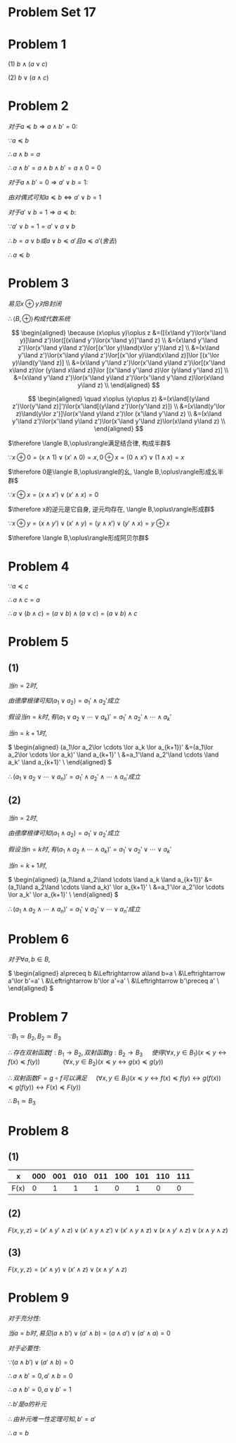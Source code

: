 # Problem Set 17

# Problem 1

(1) $b\land(a\lor c)$

(2) $b\lor(a\land c)$


# Problem 2

$对于a\preceq b \Rightarrow a\land b'=0:$

$\because a\preceq b$

$\therefore a\land b=a$

$\therefore a\land b'=a\land b\land b'=a\land 0=0$

$对于a\land b'=0 \Rightarrow a'\lor b=1:$

$由对偶式可知a\preceq b\Leftrightarrow a'\lor b=1$

$对于a'\lor b=1\Rightarrow a\preceq b:$

$\because a'\lor b=1=a'\lor a\lor b$

$\therefore b=a\lor b 或 a\lor b\preceq a'且a\preceq a'(舍去)$

$\therefore a\preceq b$

# Problem 3

$易见x\oplus y对B封闭$

$\therefore \langle B,\oplus\rangle 构成代数系统$

$$
\begin{aligned}
\because (x\oplus y)\oplus z
&=([(x\land y')\lor(x'\land y)]\land z')\lor([(x\land y')\lor(x'\land y)]'\land z) \\
&=(x\land y'\land z')\lor(x'\land y\land z')\lor[(x'\lor y)\land(x\lor y')\land z] \\
&=(x\land y'\land z')\lor(x'\land y\land z')\lor[(x'\lor y)\land(x\land z)]\lor [(x'\lor y)\land(y'\land z)] \\
&=(x\land y'\land z')\lor(x'\land y\land z')\lor[(x'\land x\land z)\lor (y\land x\land z)]\lor [(x'\land y'\land z)\lor (y\land y'\land z)] \\
&=(x\land y'\land z')\lor(x'\land y\land z')\lor(x'\land y'\land z)\lor(x\land y\land z) \\
\end{aligned}
$$

$$
\begin{aligned}
\quad x\oplus (y\oplus z)
&=(x\land[(y\land z')\lor(y'\land z)]')\lor(x'\land[(y\land z')\lor(y'\land z)]) \\
&=[x\land(y'\lor z)\land(y\lor z')]\lor(x'\land y\land z')\lor (x'\land y'\land z) \\
&=(x\land y'\land z')\lor(x'\land y\land z')\lor(x'\land y'\land z)\lor(x\land y\land z) \\
\end{aligned}
$$

$\therefore \langle B,\oplus\rangle满足结合律, 构成半群$

$\because x\oplus 0=(x\land 1)\lor(x'\land 0)=x, 0\oplus x=(0\land x')\lor (1\land x)=x$

$\therefore 0是\langle B,\oplus\rangle的幺, \langle B,\oplus\rangle形成幺半群$

$\because x\oplus x=(x\land x')\lor(x'\land x)=0$

$\therefore x的逆元是它自身, 逆元均存在, \langle B,\oplus\rangle形成群$

$\because x\oplus y=(x\land y')\lor (x'\land y)=(y\land x')\lor (y'\land x)=y\oplus x$

$\therefore \langle B,\oplus\rangle形成阿贝尔群$


# Problem 4

$\because a\preceq c$

$\therefore a\land c=a$

$\therefore a\lor(b\land c)=(a\lor b)\land (a\lor c)=(a\lor b)\land c$


# Problem 5

## (1)

$当n=2时,$

$由德摩根律可知(a_1\lor a_2)=a_1'\land a_2'成立$

$假设当n=k时, 有(a_1\lor a_2\lor \cdots \lor a_k)'=a_1'\land a_2'\land \cdots \land a_k'$

$当n=k+1时,$

$
\begin{aligned}
(a_1\lor a_2\lor \cdots \lor a_k \lor a_{k+1})'
&=(a_1\lor a_2\lor \cdots \lor a_k)' \land a_{k+1}' \\
&=a_1'\land a_2'\land \cdots \land a_k' \land a_{k+1}' \\
\end{aligned}
$

$\therefore (a_1\lor a_2\lor \cdots \lor a_n)'=a_1'\land a_2'\land \cdots \land a_n'成立$

## (2)

$当n=2时,$

$由德摩根律可知(a_1\land a_2)=a_1'\lor a_2'成立$

$假设当n=k时, 有(a_1\land a_2\land \cdots \land a_k)'=a_1'\lor a_2'\lor \cdots \lor a_k'$

$当n=k+1时,$

$
\begin{aligned}
(a_1\land a_2\land \cdots \land a_k \land a_{k+1})'
&=(a_1\land a_2\land \cdots \land a_k)' \lor a_{k+1}' \\
&=a_1'\lor a_2'\lor \cdots \lor a_k' \lor a_{k+1}' \\
\end{aligned}
$

$\therefore (a_1\land a_2\land \cdots \land a_n)'=a_1'\lor a_2'\lor \cdots \lor a_n'成立$


# Problem 6

$对于\forall a,b\in B,$

$
\begin{aligned}
a\preceq b
&\Leftrightarrow a\land b=a \\
&\Leftrightarrow a'\lor b'=a' \\
&\Leftrightarrow b'\lor a'=a' \\
&\Leftrightarrow b'\preceq a' \\
\end{aligned}
$


# Problem 7

$\because B_1\simeq B_2, B_2\simeq B_3$

$\therefore 存在双射函数f:B_1\to B_2, 双射函数g:B_2\to B_3$
$\quad 使得(\forall x,y\in B_1)(x\preceq y\leftrightarrow f(x)\preceq f(y))$
$\quad \qquad(\forall x,y\in B_2)(x\preceq y\leftrightarrow g(x)\preceq g(y))$

$\therefore 双射函数F=g\circ f可以满足$
$\quad (\forall x,y\in B_1)(x\preceq y\leftrightarrow f(x)\preceq f(y)\leftrightarrow g(f(x))\preceq g(f(y))\leftrightarrow F(x)\preceq F(y))$

$\therefore B_1\simeq B_3$


# Problem 8

## (1)

| x    | 000 | 001 | 010 | 011 | 100 | 101 | 110 | 111 |
| ---- | --- | --- | --- | --- | --- | --- | --- | --- |
| F(x) | 0   | 1   | 1   | 1   | 0   | 1   | 0   | 0   |

## (2)

$F(x,y,z)=(x'\land y'\land z)\lor(x'\land y\land z')\lor(x'\land y\land z)\lor(x\land y'\land z)\lor(x\land y\land z)$

## (3)

$F(x,y,z)=(x'\land y)\lor(x'\land z)\lor(x\land y'\land z)$

# Problem 9

$对于充分性:$

$当a=b时, 易见(a\land b')\lor (a'\land b)=(a\land a')\lor (a'\land a)=0$

$对于必要性:$

$\because (a\land b')\lor (a'\land b)=0$

$\therefore a\land b'=0, a'\land b=0$

$\therefore a\land b'=0, a\lor b'=1$

$\therefore b'是a的补元$

$\therefore 由补元唯一性定理可知, b'=a'$

$\therefore a=b$